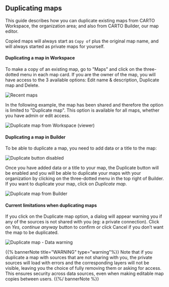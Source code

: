 ## Duplicating maps

This guide describes how you can duplicate existing maps from CARTO Workspace, the organization area; and also from CARTO Builder, our map editor. 

Copied maps will always start as `Copy of` plus the original map name, and will always started as private maps for yourself. 

#### Duplicating a map in Workspace

To make a copy of an existing map, go to "Maps" and click on the three-dotted menu in each map card. If you are the owner of the map, you will have access to the 3 available options: Edit name & description, Duplicate map and Delete.

![Recent maps](/img/cloud-native-workspace/get-started/recent_maps_new_options.png)

In the following example, the map has been shared and therefore the option is limited to "Duplicate map". This option is available for all maps, whether you have admin or edit access.

![Duplicate map from Workspace (viewer)](/img/cloud-native-workspace/maps/map_duplicate_from_workspace(viewer_role).png)

#### Duplicating a map in Builder

To be able to duplicate a map, you need to add data or a title to the map:

![Duplicate button disabled](/img/cloud-native-workspace/maps/map_duplicate_button_when_disabled.png)

Once you have added data or a title to your map, the Duplicate button will be enabled and you will be able to duplicate your maps with your organization by clicking on the three-dotted menu in the top right of Builder. If you want to duplicate your map, click on *Duplicate map*.

![Duplicate map from Builder](/img/cloud-native-workspace/maps/map_duplicate_button.png)

#### Current limitations when duplicating maps

If you click on the Duplicate map option, a dialog will appear warning you if any of the sources is not shared with you (eg: a private connection). Click on *Yes, continue anyway* button to confirm or click Cancel if you don’t want the map to be duplicated.

![Duplicate map - Data warning](/img/cloud-native-workspace/maps/map_duplicate_warning.png)

{{% bannerNote title="WARNING" type="warning"%}}
Note that if you duplicate a map with sources that are not sharing with you, the private sources will load with errors and the corresponding layers will not be visible, leaving you the choice of fully removing them or asking for access. This ensures security across data sources, even when making editable map copies between users. 
{{%/ bannerNote %}}

<!-- When duplicating a map, you'll receive a warning if any of the sources is not shared with you (eg: a private connection) — You can continue anyway, but the private sources will load with errors and the corresponding layers will not be visible, leaving you the choice of fully removing them or asking for access. 

![Duplicate map - Data warning](/img/cloud-native-workspace/maps/duplicate_warning.png)

This ensures security across data sources, even when making editable map copies between users. -->






